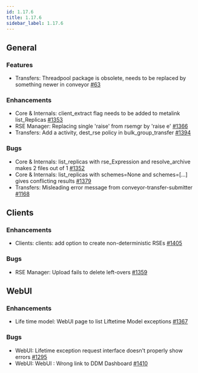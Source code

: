 ```yaml
---
id: 1.17.6
title: 1.17.6
sidebar_label: 1.17.6
---
```


## General

### Features

-   Transfers: Threadpool package is obsolete, needs to be replaced by
    something newer in conveyor
    [\#63](https://github.com/rucio/rucio/issues/63)

### Enhancements

-   Core & Internals: client_extract flag needs to be added to metalink
    list_Replicas [\#1353](https://github.com/rucio/rucio/issues/1353)
-   RSE Manager: Replacing single \'raise\' from rsemgr by \'raise e\'
    [\#1366](https://github.com/rucio/rucio/issues/1366)
-   Transfers: Add a activity, dest_rse policy in bulk_group_transfer
    [\#1394](https://github.com/rucio/rucio/issues/1394)

### Bugs

-   Core & Internals: list_replicas with rse_Expression and
    resolve_archive makes 2 files out of 1
    [\#1352](https://github.com/rucio/rucio/issues/1352)
-   Core & Internals: list_replicas with schemes=None and
    schemes=\[\...\] gives conflicting results
    [\#1379](https://github.com/rucio/rucio/issues/1379)
-   Transfers: Misleading error message from conveyor-transfer-submitter
    [\#1168](https://github.com/rucio/rucio/issues/1168)

## Clients

### Enhancements

-   Clients: clients: add option to create non-deterministic RSEs
    [\#1405](https://github.com/rucio/rucio/issues/1405)

### Bugs

-   RSE Manager: Upload fails to delete left-overs
    [\#1359](https://github.com/rucio/rucio/issues/1359)

## WebUI

### Enhancements

-   Life time model: WebUI page to list Liftetime Model exceptions
    [\#1367](https://github.com/rucio/rucio/issues/1367)

### Bugs

-   WebUI: Lifetime exception request interface doesn\'t properly show
    errors [\#1295](https://github.com/rucio/rucio/issues/1295)
-   WebUI: WebUI : Wrong link to DDM Dashboard
    [\#1410](https://github.com/rucio/rucio/issues/1410)

